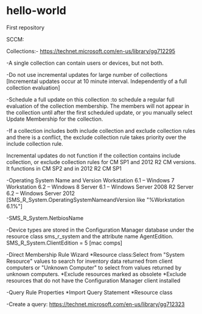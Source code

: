 hello-world
===========

First repository

SCCM:

Collections:-
https://technet.microsoft.com/en-us/library/gg712295

-A single collection can contain users or devices, but not both.

-Do not use incremental updates for large number of collections [Incremental updates occur at 10 minute interval. Independently of a full collection evaluation]

-Schedule a full update on this collection :to schedule a regular full evaluation of the collection membership. The members will not appear in the collection until after the first scheduled update, or you manually select Update Membership for the collection. 

-If a collection includes both include collection and exclude collection rules and there is a conflict, the exclude   collection rule takes priority over the include collection rule.

Incremental updates do not function if the collection contains include collection, or exclude collection rules for CM SP1 and 2012 R2 CM versions. It functions in CM SP2 and in 2012 R2 CM SP1

-Operating System Name and Version
  Workstation 6.1 – Windows 7
  Workstation 6.2 – Windows 8
  Server 6.1 – Windows Server 2008 R2
  Server 6.2 – Windows Server 2012
 [SMS_R_System.OperatingSystemNameandVersion like "%Workstation 6.1%"]

-SMS_R_System.NetbiosName

-Device types are stored in the Configuration Manager database under the resource class sms_r_system and the attribute  name AgentEdition. SMS_R_System.ClientEdition = 5 [mac comps]

-Direct Membership Rule Wizard
 *Resource class:Select from "System Resource" values to search for inventory data returned from client computers or   "Unknown  Computer" to select from values returned by unknown computers.
 *Exclude resources marked as obsolete
 *Exclude resources that do not have the Configuration Manager client installed

-Query Rule Properties
 *Import Query Statement
 *Resource class

-Create a query:
 https://technet.microsoft.com/en-us/library/gg712323

